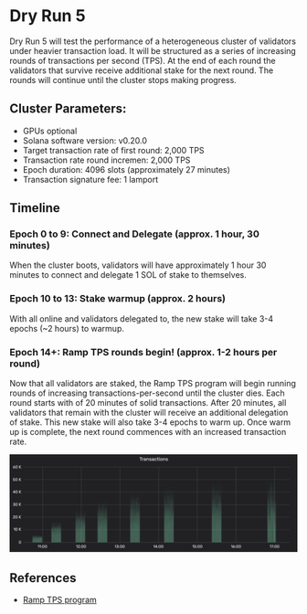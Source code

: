 # Dry Run 5

Dry Run 5 will test the performance of a heterogeneous cluster of validators under heavier transaction load.  It will be structured as a series of increasing rounds of transactions per second \(TPS\). At the end of each round the validators that survive receive additional stake for the next round.  The rounds will continue until the cluster stops making progress.

## Cluster Parameters:

* GPUs optional
* Solana software version: v0.20.0
* Target transaction rate of first round: 2,000 TPS
* Transaction rate round incremen: 2,000 TPS
* Epoch duration: 4096 slots \(approximately 27 minutes\)
* Transaction signature fee: 1 lamport

## Timeline

### Epoch 0 to 9: Connect and Delegate  \(approx. 1 hour, 30 minutes\)

When the cluster boots, validators will have approximately 1 hour 30 minutes to connect and delegate 1 SOL of stake to themselves.

### Epoch 10 to 13: Stake warmup \(approx. 2 hours\)

With all online and validators delegated to, the new stake will take 3-4 epochs \(~2 hours\) to warmup.

### Epoch 14+: Ramp TPS rounds begin! \(approx. 1-2 hours per round\)

Now that all validators are staked, the Ramp TPS program will begin running rounds of increasing transactions-per-second until the cluster dies.  Each round starts with of 20 minutes of solid transactions.  After 20 minutes, all validators that remain with the cluster will receive an additional delegation of stake.  This new stake will also take 3-4 epochs to warm up.  Once warm up is complete, the next round commences with an increased transaction rate.

![Ramp TPS rounds visualized](../.gitbook/assets/image.png)

## References

* [Ramp TPS program](https://github.com/solana-labs/tour-de-sol/tree/master/ramp-tps)

